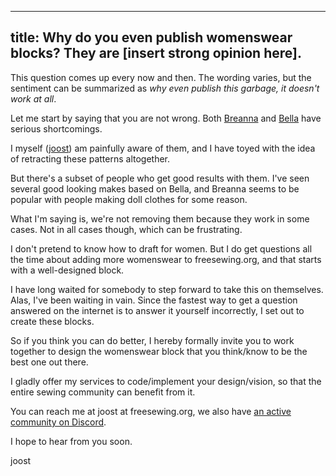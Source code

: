 ***

## title: Why do you even publish womenswear blocks? They are \[insert strong opinion here].

This question comes up every now and then.
The wording varies, but the sentiment can be summarized as
*why even publish this garbage, it doesn't work at all*.

Let me start by saying that you are not wrong. Both [Breanna](/designs/breanna/)
and [Bella](/designs/bella/) have serious shortcomings.

I myself ([joost](/makers/joostdecock/)) am painfully aware of them,
and I have toyed with the idea of retracting these patterns altogether.

But there's a subset of people who get good results with them.
I've seen several good looking makes based on Bella, and Breanna
seems to be popular with people making doll clothes for some reason.

What I'm saying is, we're not removing them because they work in some cases.
Not in all cases though, which can be frustrating.

I don't pretend to know how to draft for women.
But I do get questions all the time about adding more womenswear to freesewing.org,
and that starts with a well-designed block.

I have long waited for somebody to step forward to take this on themselves.
Alas, I've been waiting in vain.
Since the fastest way to get a question answered on the internet is
to answer it yourself incorrectly, I set out to create these blocks.

So if you think you can do better, I hereby formally invite you to work together to design the womenswear block that you think/know to be the best one out there.

I gladly offer my services to code/implement your design/vision, so that the entire sewing community can benefit from it.

You can reach me at joost at freesewing.org, we also have [an active community on Discord](https://discord.freesewing.org/).

I hope to hear from you soon.

joost
